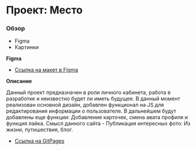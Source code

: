 # Проект: Место

### Обзор

* Figma
* Картинки

**Figma**

* [Ссылка на макет в Figma](https://www.figma.com/file/2cn9N9jSkmxD84oJik7xL7/JavaScript.-Sprint-4?node-id=0%3A1)

**Описание**

Данный проект предназначен в роли личного кабинета, работа в разработке и неизвестно будет ли иметь будущее. В данный момент реализован основной дизайн, добавлен функционал на JS для редактирования информации о пользователе. В дальнейшем будут добавлены еще функции: Добавление карточек, смена авата профиля и функция лайка. 
Смысл данного сайта - Публикация интересных фото: Из жизни, путишествия, блог.


* [Ссылка на GitPages]()


